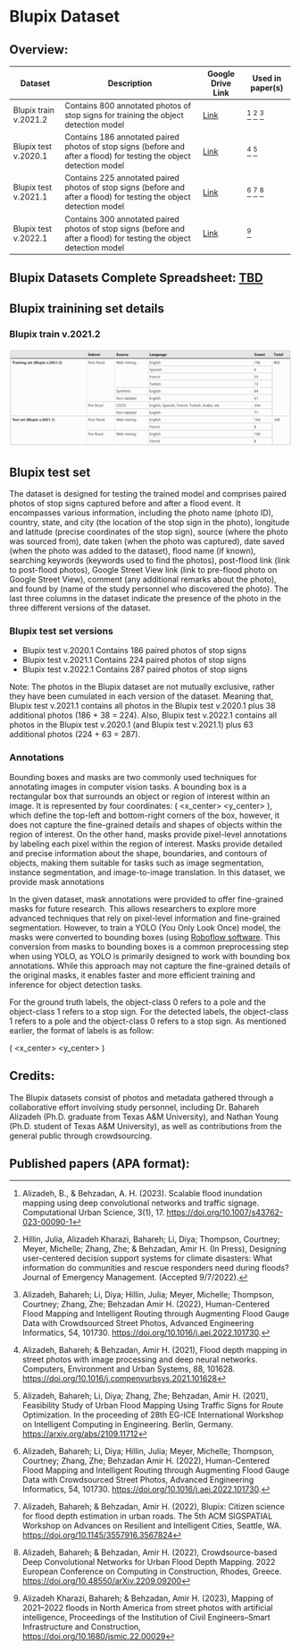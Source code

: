 # Blupix Dataset

## Overview:

| Dataset  | Description | Google Drive Link | Used in paper(s) |
| ------------- | ------------- | ------------- | ------------- |
| Blupix train v.2021.2  | Contains 800 annotated photos of stop signs for training the object detection model | [Link](https://drive.google.com/drive/folders/1uZK6xXB4W9QYDx8xgNpi7NqQZkEO1Nxq?usp=sharing) | [^1] [^2] [^3] |
| Blupix test v.2020.1  | Contains 186 annotated paired photos of stop signs (before and after a flood) for testing the object detection model | [Link](https://drive.google.com/drive/folders/1-8d8Qw6T9xvr3Dfas_rdl5gEMubMjyJG?usp=sharing) | [^4] [^8]|
| Blupix test v.2021.1  | Contains 225 annotated paired photos of stop signs (before and after a flood) for testing the object detection model| [Link](https://drive.google.com/drive/folders/1-iyFkGHDXdCzmr774k1okC-ZxlrmvKXp?usp=sharing) | [^3] [^6] [^7] |
| Blupix test v.2022.1  | Contains 300 annotated paired photos of stop signs (before and after a flood) for testing the object detection model | [Link](https://drive.google.com/drive/folders/1uZK6xXB4W9QYDx8xgNpi7NqQZkEO1Nxq?usp=sharing) | [^5] |


## Blupix Datasets Complete Spreadsheet: [TBD](https://drive.google.com/drive/folders/1gPV34yTk2fJOT-111OXHjdch90WN-gaC?usp=sharing)


## Blupix trainining set details
### Blupix train v.2021.2
![img2](blupix-dataset-fig1.png)

## Blupix test set
The dataset is designed for testing the trained model and comprises paired photos of stop signs captured before and after a flood event. It encompasses various information, including the photo name (photo ID), country, state, and city (the location of the stop sign in the photo), longitude and latitude (precise coordinates of the stop sign), source (where the photo was sourced from), date taken (when the photo was captured), date saved (when the photo was added to the dataset), flood name (if known), searching keywords (keywords used to find the photos), post-flood link (link to post-flood photos), Google Street View link (link to pre-flood photo on Google Street View), comment (any additional remarks about the photo), and found by (name of the study personnel who discovered the photo). The last three columns in the dataset indicate the presence of the photo in the three different versions of the dataset.


### Blupix test set versions
- Blupix test v.2020.1
Contains 186 paired photos of stop signs
- Blupix test v.2021.1
Contains 224 paired photos of stop signs
- Blupix test v.2022.1
Contains 287 paired photos of stop signs

Note: The photos in the Blupix dataset are not mutually exclusive, rather they have been cumulated in each version of the dataset. Meaning that, Blupix test v.2021.1 contains all photos in the Blupix test v.2020.1 plus 38 additional photos (186 + 38 = 224). Also, Blupix test v.2022.1 contains all photos in the Blupix test v.2020.1 (and Blupix test v.2021.1) plus 63 additional photos (224 + 63 = 287). 


### Annotations
Bounding boxes and masks are two commonly used techniques for annotating images in computer vision tasks. A bounding box is a rectangular box that surrounds an object or region of interest within an image. It is represented by four coordinates: (<object-class> <x_center> <y_center> <width> <height>), which define the top-left and bottom-right corners of the box, however, it does not capture the fine-grained details and shapes of objects within the region of interest. On the other hand, masks provide pixel-level annotations by labeling each pixel within the region of interest. Masks provide detailed and precise information about the shape, boundaries, and contours of objects, making them suitable for tasks such as image segmentation, instance segmentation, and image-to-image translation. In this dataset, we provide mask annotations 

In the given dataset, mask annotations were provided to offer fine-grained masks for future research. This allows researchers to explore more advanced techniques that rely on pixel-level information and fine-grained segmentation. However, to train a YOLO (You Only Look Once) model, the masks were converted to bounding boxes (using [Roboflow software](https://app.roboflow.com/). This conversion from masks to bounding boxes is a common preprocessing step when using YOLO, as YOLO is primarily designed to work with bounding box annotations. While this approach may not capture the fine-grained details of the original masks, it enables faster and more efficient training and inference for object detection tasks.

For the ground truth labels, the object-class 0 refers to a pole and the object-class 1 refers to a stop sign. For the detected labels, the object-class 1 refers to a pole and the object-class 0 refers to a stop sign. As mentioned earlier, the format of labels is as follow:

( <object-class> <x_center> <y_center> <width> <height> )

## Credits:

The Blupix datasets consist of photos and metadata gathered through a collaborative effort involving study personnel, including Dr. Bahareh Alizadeh (Ph.D. graduate from Texas A&M University), and Nathan Young (Ph.D. student of Texas A&M University), as well as contributions from the general public through crowdsourcing.


## Published papers (APA format):

[^1]: Alizadeh, B., & Behzadan, A. H. (2023). Scalable flood inundation mapping using deep convolutional networks and traffic signage. Computational Urban Science, 3(1), 17.                         https://doi.org/10.1007/s43762-023-00090-1 

[^2]: Hillin, Julia, Alizadeh Kharazi, Bahareh; Li, Diya; Thompson, Courtney; Meyer, Michelle; Zhang, Zhe; & Behzadan, Amir H. (In Press), Designing user-centered decision support systems for climate disasters: What information do communities and rescue responders need during floods? Journal of Emergency Management. (Accepted 9/7/2022).

[^3]: Alizadeh, Bahareh; Li, Diya; Hillin, Julia; Meyer, Michelle; Thompson, Courtney; Zhang, Zhe; Behzadan Amir H. (2022), Human-Centered Flood Mapping and Intelligent Routing through Augmenting Flood Gauge Data with Crowdsourced Street Photos, Advanced Engineering Informatics, 54, 101730. https://doi.org/10.1016/j.aei.2022.101730. 

[^4]: Alizadeh, Bahareh; & Behzadan, Amir H. (2021), Flood depth mapping in street photos with image processing and deep neural networks. Computers, Environment and Urban Systems, 88, 101628. https://doi.org/10.1016/j.compenvurbsys.2021.101628 

[^5]: Alizadeh Kharazi, Bahareh; & Behzadan, Amir H. (2023), Mapping of 2021–2022 floods in North America from street photos with artificial intelligence, Proceedings of the Institution of Civil Engineers–Smart Infrastructure and Construction, https://doi.org/10.1680/jsmic.22.00029

[^6]: Alizadeh, Bahareh; & Behzadan, Amir H. (2022), Blupix: Citizen science for flood depth estimation in urban roads. The 5th ACM SIGSPATIAL Workshop on Advances on Resilient and Intelligent Cities, Seattle, WA. https://doi.org/10.1145/3557916.3567824 

[^7]: Alizadeh, Bahareh; & Behzadan, Amir H. (2022), Crowdsource-based Deep Convolutional Networks for Urban Flood Depth Mapping. 2022 European Conference on Computing in Construction, Rhodes, Greece. https://doi.org/10.48550/arXiv.2209.09200  

[^8]: Alizadeh, Bahareh; Li, Diya; Zhang, Zhe; Behzadan, Amir H. (2021), Feasibility Study of Urban Flood Mapping Using Traffic Signs for Route Optimization. In the proceeding of 28th EG-ICE International Workshop on Intelligent Computing in Engineering. Berlin, Germany. https://arxiv.org/abs/2109.11712  
